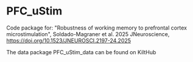 # PFC_uStim

Code package for: 
"Robustness of working memory to prefrontal cortex microstimulation", Soldado-Magraner et al. 2025
JNeuroscience, https://doi.org/10.1523/JNEUROSCI.2197-24.2025

The data package PFC_uStim_data can be found on KiltHub




